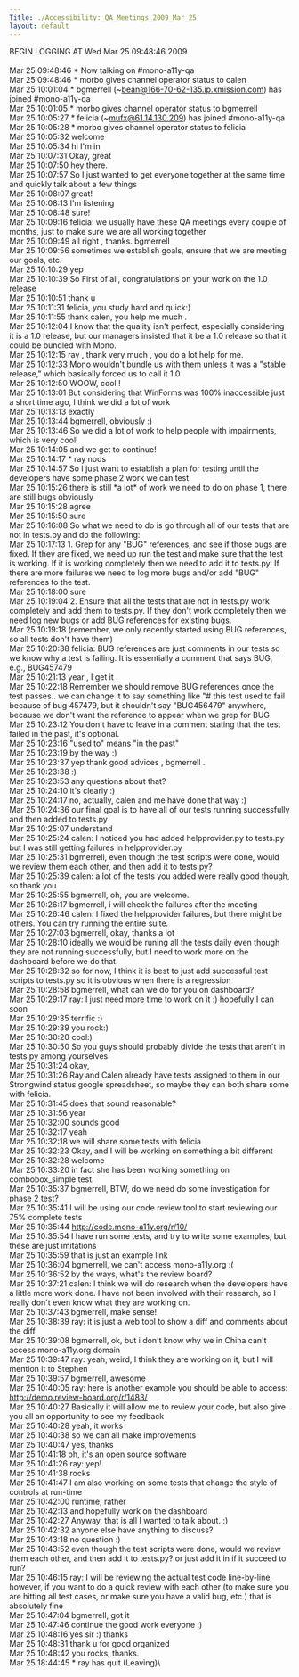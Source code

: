 ```yaml
---
Title: ./Accessibility:_QA_Meetings_2009_Mar_25
layout: default
---
```


BEGIN LOGGING AT Wed Mar 25 09:48:46 2009\
\
Mar 25 09:48:46 \* Now talking on \#mono-a11y-qa\
Mar 25 09:48:46 \* morbo gives channel operator status to calen\
Mar 25 10:01:04 \* bgmerrell (\~bean@166-70-62-135.ip.xmission.com) has
joined \#mono-a11y-qa\
Mar 25 10:01:05 \* morbo gives channel operator status to bgmerrell\
Mar 25 10:05:27 \* felicia (\~mufx@61.14.130.209) has joined
\#mono-a11y-qa\
Mar 25 10:05:28 \* morbo gives channel operator status to felicia\
Mar 25 10:05:32 <calen> welcome\
Mar 25 10:05:34 <felicia> hi I'm in\
Mar 25 10:07:31 <bgmerrell> Okay, great\
Mar 25 10:07:50 <ray> hey there.\
Mar 25 10:07:57 <bgmerrell> So I just wanted to get everyone together at
the same time and quickly talk about a few things\
Mar 25 10:08:07 <ray> great!\
Mar 25 10:08:13 <felicia> I'm listening\
Mar 25 10:08:48 <calen> sure!\
Mar 25 10:09:16 <bgmerrell> felicia: we usually have these QA meetings
every couple of months, just to make sure we are all working together\
Mar 25 10:09:49 <felicia> all right , thanks. bgmerrell\
Mar 25 10:09:56 <bgmerrell> sometimes we establish goals, ensure that we
are meeting our goals, etc.\
Mar 25 10:10:29 <calen> yep\
Mar 25 10:10:39 <bgmerrell> So First of all, congratulations on your
work on the 1.0 release\
Mar 25 10:10:51 <ray> thank u\
Mar 25 10:11:31 <calen> felicia, you study hard and quick:)\
Mar 25 10:11:55 <felicia> thank calen, you help me much .\
Mar 25 10:12:04 <bgmerrell> I know that the quality isn't perfect,
especially considering it is a 1.0 release, but our managers insisted
that it be a 1.0 release so that it could be bundled with Mono.\
Mar 25 10:12:15 <felicia> ray , thank very much , you do a lot help for
me.\
Mar 25 10:12:33 <bgmerrell> Mono wouldn't bundle us with them unless it
was a "stable release," which basically forced us to call it 1.0\
Mar 25 10:12:50 <ray> WOOW, cool !\
Mar 25 10:13:01 <bgmerrell> But considering that WinForms was 100%
inaccessible just a short time ago, I think we did a lot of work\
Mar 25 10:13:13 <ray> exactly\
Mar 25 10:13:44 <calen> bgmerrell, obviously :)\
Mar 25 10:13:46 <bgmerrell> So we did a lot of work to help people with
impairments, which is very cool!\
Mar 25 10:14:05 <bgmerrell> and we get to continue!\
Mar 25 10:14:17 \* ray nods\
Mar 25 10:14:57 <bgmerrell> So I just want to establish a plan for
testing until the developers have some phase 2 work we can test\
Mar 25 10:15:26 <bgmerrell> there is still \*a lot\* of work we need to
do on phase 1, there are still bugs obviously\
Mar 25 10:15:28 <calen> agree\
Mar 25 10:15:50 <felicia> sure\
Mar 25 10:16:08 <bgmerrell> So what we need to do is go through all of
our tests that are not in tests.py and do the following:\
Mar 25 10:17:13 <bgmerrell> 1. Grep for any "BUG" references, and see if
those bugs are fixed. If they are fixed, we need up run the test and
make sure that the test is working. If it is working completely then we
need to add it to tests.py. If there are more failures we need to log
more bugs and/or add "BUG" references to the test.\
Mar 25 10:18:00 <calen> sure\
Mar 25 10:19:04 <bgmerrell> 2. Ensure that all the tests that are not in
tests.py work completely and add them to tests.py. If they don't work
completely then we need log new bugs or add BUG references for existing
bugs.\
Mar 25 10:19:18 <bgmerrell> (remember, we only recently started using
BUG references, so all tests don't have them)\
Mar 25 10:20:38 <bgmerrell> felicia: BUG references are just comments in
our tests so we know why a test is failing. It is essentially a comment
that says BUG<bug number>, e.g., BUG457479\
Mar 25 10:21:13 <felicia> year , I get it .\
Mar 25 10:22:18 <bgmerrell> Remember we should remove BUG references
once the test passes.. we can change it to say something like "\# this
test used to fail because of bug 457479, but it shouldn't say
"BUG456479" anywhere, because we don't want the reference to appear when
we grep for BUG<bug number>\
Mar 25 10:23:12 <bgmerrell> You don't have to leave in a comment stating
that the test failed in the past, it's optional.\
Mar 25 10:23:16 <bgmerrell> "used to" means "in the past"\
Mar 25 10:23:19 <bgmerrell> by the way :)\
Mar 25 10:23:37 <felicia> yep thank good advices , bgmerrell .\
Mar 25 10:23:38 <ray> :)\
Mar 25 10:23:53 <bgmerrell> any questions about that?\
Mar 25 10:24:10 <calen> it's clearly :)\
Mar 25 10:24:17 <ray> no, actually, calen and me have done that way :)\
Mar 25 10:24:36 <bgmerrell> our final goal is to have all of our tests
running successfully and then added to tests.py\
Mar 25 10:25:07 <calen> understand\
Mar 25 10:25:24 <bgmerrell> calen: I noticed you had added
helpprovider.py to tests.py but I was still getting failures in
helpprovider.py\
Mar 25 10:25:31 <ray> bgmerrell, even though the test scripts were done,
would we review them each other, and then add it to tests.py?\
Mar 25 10:25:39 <bgmerrell> calen: a lot of the tests you added were
really good though, so thank you\
Mar 25 10:25:55 <calen> bgmerrell, oh, you are welcome.\
Mar 25 10:26:17 <calen> bgmerrell, i will check the failures after the
meeting\
Mar 25 10:26:46 <bgmerrell> calen: I fixed the helpprovider failures,
but there might be others. You can try running the entire suite.\
Mar 25 10:27:03 <calen> bgmerrell, okay, thanks a lot\
Mar 25 10:28:10 <bgmerrell> ideally we would be runing all the tests
daily even though they are not running successfully, but I need to work
more on the dashboard before we do that.\
Mar 25 10:28:32 <bgmerrell> so for now, I think it is best to just add
successful test scripts to tests.py so it is obvious when there is a
regression\
Mar 25 10:28:58 <ray> bgmerrell, what can we do for you on dashboard?\
Mar 25 10:29:17 <bgmerrell> ray: I just need more time to work on it :)
hopefully I can soon\
Mar 25 10:29:35 <ray> terrific :)\
Mar 25 10:29:39 <calen> you rock:)\
Mar 25 10:30:20 <felicia> cool:)\
Mar 25 10:30:50 <bgmerrell> So you guys should probably divide the tests
that aren't in tests.py among yourselves\
Mar 25 10:31:24 <calen> okay,\
Mar 25 10:31:26 <bgmerrell> Ray and Calen already have tests assigned to
them in our Strongwind status google spreadsheet, so maybe they can both
share some with felicia.\
Mar 25 10:31:45 <bgmerrell> does that sound reasonable?\
Mar 25 10:31:56 <felicia> year\
Mar 25 10:32:00 <calen> sounds good\
Mar 25 10:32:17 <ray> yeah\
Mar 25 10:32:18 <calen> we will share some tests with felicia\
Mar 25 10:32:23 <bgmerrell> Okay, and I will be working on something a
bit different\
Mar 25 10:32:28 <felicia> welcome\
Mar 25 10:33:20 <calen> in fact she has been working something on
combobox\_simple test.\
Mar 25 10:35:37 <calen> bgmerrell, BTW, do we need do some investigation
for phase 2 test?\
Mar 25 10:35:41 <bgmerrell> I will be using our code review tool to
start reviewing our 75% complete tests\
Mar 25 10:35:44 <bgmerrell> <http://code.mono-a11y.org/r/10/>\
Mar 25 10:35:54 <felicia> I have run some tests, and try to write some
examples, but these are just imitations\
Mar 25 10:35:59 <bgmerrell> that is just an example link\
Mar 25 10:36:04 <ray> bgmerrell, we can't access mono-a11y.org :(\
Mar 25 10:36:52 <ray> by the ways, what's the review board?\
Mar 25 10:37:21 <bgmerrell> calen: I think we will do research when the
developers have a little more work done. I have not been involved with
their research, so I really don't even know what they are working on.\
Mar 25 10:37:43 <calen> bgmerrell, make sense!\
Mar 25 10:38:39 <bgmerrell> ray: it is just a web tool to show a diff
and comments about the diff\
Mar 25 10:39:08 <ray> bgmerrell, ok, but i don't know why we in China
can't access mono-a11y.org domain\
Mar 25 10:39:47 <bgmerrell> ray: yeah, weird, I think they are working
on it, but I will mention it to Stephen\
Mar 25 10:39:57 <ray> bgmerrell, awesome\
Mar 25 10:40:05 <bgmerrell> ray: here is another example you should be
able to access: <http://demo.review-board.org/r/1483/>\
Mar 25 10:40:27 <bgmerrell> Basically it will allow me to review your
code, but also give you all an opportunity to see my feedback\
Mar 25 10:40:28 <ray> yeah, it works\
Mar 25 10:40:38 <bgmerrell> so we can all make improvements\
Mar 25 10:40:47 <calen> yes, thanks\
Mar 25 10:41:18 <ray> oh, it's an open source software\
Mar 25 10:41:26 <bgmerrell> ray: yep!\
Mar 25 10:41:38 <ray> rocks\
Mar 25 10:41:47 <bgmerrell> I am also working on some tests that change
the style of controls at run-time\
Mar 25 10:42:00 <bgmerrell> runtime, rather\
Mar 25 10:42:13 <bgmerrell> and hopefully work on the dashboard\
Mar 25 10:42:27 <bgmerrell> Anyway, that is all I wanted to talk about.
:)\
Mar 25 10:42:32 <bgmerrell> anyone else have anything to discuss?\
Mar 25 10:43:18 <calen> no question :)\
Mar 25 10:43:52 <ray> even though the test scripts were done, would we
review them each other, and then add it to tests.py? or just add it in
if it succeed to run?\
Mar 25 10:46:15 <bgmerrell> ray: I will be reviewing the actual test
code line-by-line, however, if you want to do a quick review with each
other (to make sure you are hitting all test cases, or make sure you
have a valid bug, etc.) that is absolutely fine\
Mar 25 10:47:04 <ray> bgmerrell, got it\
Mar 25 10:47:46 <bgmerrell> continue the good work everyone :)\
Mar 25 10:48:16 <calen> yes sir :) thanks\
Mar 25 10:48:31 <ray> thank u for good organized\
Mar 25 10:48:42 <felicia> you rocks, thanks.\
Mar 25 18:44:45 \* ray has quit (Leaving)\
